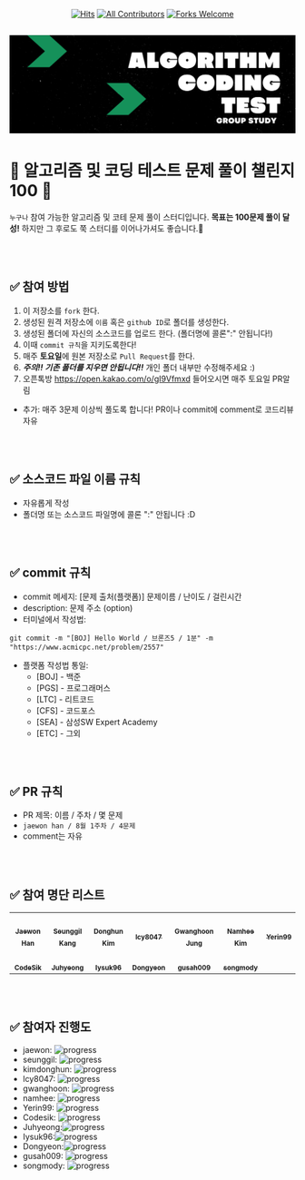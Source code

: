 <div align=center>
  
[![Hits](https://hits.seeyoufarm.com/api/count/incr/badge.svg?url=https%3A%2F%2Fgithub.com%2Fellynhan%2FChallenge100_Code_Test_Study&count_bg=%2379C83D&title_bg=%23555555&icon=&icon_color=%23E7E7E7&title=hits&edge_flat=false)](https://hits.seeyoufarm.com)
[![All Contributors](https://img.shields.io/badge/All_contributors-13-orange.svg?style=flat-square)](#)
[![Forks Welcome](https://img.shields.io/badge/Fork-welcome!!-brightgreen.svg?style=flat-square)](https://github.com/ellynhan/Challenge100_Code_Test_Study/fork)

</div>

![img](./.Readme/logo.png)
---
# 💯 알고리즘 및 코딩 테스트 문제 풀이 챌린지 100 📝
`누구나` 참여 가능한 알고리즘 및 코테 문제 풀이 스터디입니다.
**목표는 100문제 풀이 달성!** 하지만 그 후로도 쭉 스터디를 이어나가셔도 좋습니다.🥰

<br />
<br />

## ✅ 참여 방법
1. 이 저장소를 `fork` 한다.
2. 생성된 원격 저장소에 `이름` 혹은 `github ID`로 폴더를 생성한다.
3. 생성된 폴더에 자신의 소스코드를 업로드 한다. (폴더명에 콜론":" 안됩니다!)
4. 이때 `commit 규칙`을 지키도록한다!
5. 매주 **토요일**에 원본 저장소로 `Pull Request`를 한다.    
6. ***주의!! 기존 폴더를 지우면 안됩니다!!*** 개인 폴더 내부만 수정해주세요 :)
7. 오픈톡방 <https://open.kakao.com/o/gI9Vfmxd> 들어오시면 매주 토요일 PR알림 

+ 추가: 매주 3문제 이상씩 풀도록 합니다! PR이나 commit에 comment로 코드리뷰 자유
<br />
<br />

## ✅ 소스코드 파일 이름 규칙
- 자유롭게 작성 
- 폴더명 또는 소스코드 파일명에 콜론 ":" 안됩니다 :D

<br />
<br />

## ✅ commit 규칙
- commit 메세지: [문제 출처(플랫폼)] 문제이름 / 난이도 / 걸린시간 
- description: 문제 주소 (option)
- 터미널에서 작성법: 
```
git commit -m "[BOJ] Hello World / 브론즈5 / 1분" -m "https://www.acmicpc.net/problem/2557"
```
- 플랫폼 작성법 통일: 
  * [BOJ] - 백준 
  * [PGS] - 프로그래머스
  * [LTC] - 리트코드
  * [CFS] - 코드포스
  * [SEA] - 삼성SW Expert Academy
  * [ETC] - 그외

<br />
<br />

## ✅ PR 규칙
- PR 제목: 이름 / 주차 / 몇 문제
-  ```jaewon han / 8월 1주차 / 4문제 ```
-  comment는 자유

<br />
<br />

## ✅ 참여 명단 리스트
<table>
  <tr>
    <td align="center"><a href="https://github.com/ellynhan"><img src="https://avatars.githubusercontent.com/u/38302837?v=4?s=100" width="100px;" alt=""/><br /><sub><b>Jaewon Han</b></sub></a><br /></td>
    <td align="center"><a href="https://github.com/seunggil1"><img src="https://avatars.githubusercontent.com/u/38664481?v=4?s=100" width="100px;" alt=""/><br /><sub><b>Seunggil Kang</b></sub></a><br /></td>
    <td align="center"><a href="https://github.com/kdh2996"><img src="https://avatars.githubusercontent.com/u/49389321?v=4?s=100" width="100px;" alt=""/><br /><sub><b>Donghun Kim</b></sub></a><br /></td>
    <td align="center"><a href="https://github.com/lcy8047"><img src="https://avatars.githubusercontent.com/u/35690965?v=4?s=100" width="100px;" alt=""/><br /><sub><b>lcy8047</b></sub></a><br /></td>
    <td align="center"><a href="https://github.com/siren16"><img src="https://avatars.githubusercontent.com/u/89844201?v=4?s=100" width="100px;" alt=""/><br /><sub><b>Gwanghoon Jung</b></sub></a><br /></td>
    <td align="center"><a href="https://github.com/nhee0410"><img src="https://avatars.githubusercontent.com/u/49919262?v=4?s=100" width="100px;" alt=""/><br /><sub><b>Namhee Kim</b></sub></a><br /></td>
    <td align="center"><a href="https://github.com/Yerin99"><img src="https://avatars.githubusercontent.com/u/63496777?v=4?s=100" width="100px;" alt=""/><br /><sub><b>Yerin99</b></sub></a><br /></td>
  </tr>
  <tr>
    <td align="center"><a href="https://github.com/CodeSik"><img src="https://avatars.githubusercontent.com/u/24884219?s=60&v=4?s=100" width="100px;" alt=""/><br /><sub><b>CodeSik</b></sub></a><br /></td>
    <td align="center"><a href="https://github.com/dydnrn12"><img src="https://avatars.githubusercontent.com/u/22445022?v=4?s=100" width="100px;" alt=""/><br /><sub><b>Juhyeong</b></sub></a><br /></td>
    <td align="center"><a href="https://github.com/lysuk96"><img src="https://avatars.githubusercontent.com/u/48303178?v=4?s=100" width="100px;" alt=""/><br /><sub><b>Iysuk96</b></sub></a><br /></td>
    <td align="center"><a href="https://github.com/Dongyeon-k"><img src="https://avatars.githubusercontent.com/u/67852646?v=4?s=100" width="100px;" alt=""/><br /><sub><b>Dongyeon</b></sub></a><br /></td>
    <td align="center"><a href="https://github.com/gusah009"><img src="https://avatars.githubusercontent.com/u/26597702?v=4?s=100" width="100px;" alt=""/><br /><sub><b>gusah009</b></sub></a><br /></td>
    <td align="center"><a href="https://github.com/songmody"><img src="https://avatars.githubusercontent.com/u/48988927?v=4?s=100" width="100px;" alt=""/><br /><sub><b>songmody</b></sub></a><br /></td>
  </tr>
</table>


<br />
<br />

## ✅ 참여자 진행도
- jaewon: ![progress](https://us-central1-progress-markdown.cloudfunctions.net/progress/33)
- seunggil: ![progress](https://us-central1-progress-markdown.cloudfunctions.net/progress/25)
- kimdonghun: ![progress](https://us-central1-progress-markdown.cloudfunctions.net/progress/20)
- lcy8047: ![progress](https://us-central1-progress-markdown.cloudfunctions.net/progress/21)
- gwanghoon: ![progress](https://us-central1-progress-markdown.cloudfunctions.net/progress/19)
- namhee: ![progress](https://us-central1-progress-markdown.cloudfunctions.net/progress/25)
- Yerin99: ![progress](https://us-central1-progress-markdown.cloudfunctions.net/progress/17)
- Codesik: ![progress](https://us-central1-progress-markdown.cloudfunctions.net/progress/43)
- Juhyeong:![progress](https://us-central1-progress-markdown.cloudfunctions.net/progress/12)
- Iysuk96:![progress](https://us-central1-progress-markdown.cloudfunctions.net/progress/13)
- Dongyeon:![progress](https://us-central1-progress-markdown.cloudfunctions.net/progress/23)
- gusah009: ![progress](https://us-central1-progress-markdown.cloudfunctions.net/progress/30)
- songmody: ![progress](https://us-central1-progress-markdown.cloudfunctions.net/progress/6)
<br />
<br />


